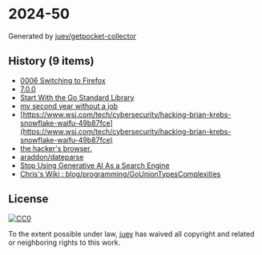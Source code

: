 # 2024-50

Generated by [juev/getpocket-collector](https://github.com/juev/getpocket-collector)

## History (9 items)

- [0006 Switching to Firefox](https://asindu.xyz/posts/switching-to-firefox/)
- [7.0.0](https://github.com/Mathics3/mathics-core/releases/tag/7.0.0)
- [Start With the Go Standard Library](https://matthewsanabria.dev/posts/start-with-the-go-standard-library/)
- [my second year without a job](https://shilin.ca/my-second-year-without-job/)
- [https://www.wsj.com/tech/cybersecurity/hacking-brian-krebs-snowflake-waifu-49b87fce](https://www.wsj.com/tech/cybersecurity/hacking-brian-krebs-snowflake-waifu-49b87fce)
- [the hacker's browser.](https://nyxt.atlas.engineer/)
- [araddon/dateparse](https://github.com/araddon/dateparse)
- [Stop Using Generative AI As a Search Engine](https://www.theverge.com/2024/12/5/24313222/chatgpt-pardon-biden-bush-esquire)
- [Chris's Wiki : blog/programming/GoUnionTypesComplexities](https://utcc.utoronto.ca/~cks/space/blog/programming/GoUnionTypesComplexities)

## License

[![CC0](https://mirrors.creativecommons.org/presskit/buttons/88x31/svg/cc-zero.svg)](https://creativecommons.org/publicdomain/zero/1.0/)

To the extent possible under law, [juev](https://github.com/juev) has waived all copyright and related or neighboring rights to this work.
